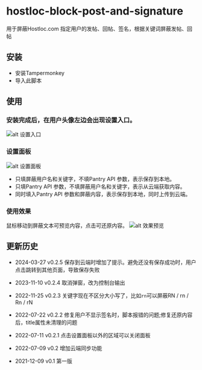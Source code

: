# hostloc-block-post-and-signature
用于屏蔽Hostloc.com 指定用户的发帖、回帖、签名，根据关键词屏蔽发帖、回帖

## 安装
- 安装Tampermonkey
- 导入此脚本

## 使用

### 安装完成后，在用户头像左边会出现设置入口。
![alt 设置入口](https://img.gejiba.com/images/ed4d2f0d847de003dc17c360b94c93f4.png)

### 设置面板
![alt 设置面板](https://img.gejiba.com/images/6bee06828269b6560fc8726f3276d73f.png)

- 只填屏蔽用户名和关键字，不填Pantry API 参数，表示保存到本地。
- 只填Pantry API 参数，不填屏蔽用户名和关键字，表示从云端获取内容。
- 同时填入Pantry API 参数和屏蔽内容，表示保存到本地，同时上传到云端。



### 使用效果
鼠标移动到屏蔽文本可预览内容，点击可还原内容。
![alt 效果预览](https://img.gejiba.com/images/f882afee72c60f63131edadaf04565d5.png)

## 更新历史
- 2024-03-27
v0.2.5 保存到云端时增加了提示。避免还没有保存成功时，用户点击跳转到其他页面，导致保存失败

- 2023-11-10
v0.2.4 取消弹窗，改为控制台输出

- 2022-11-25
v0.2.3 关键字现在不区分大小写了，比如`rn`可以屏蔽RN / rn / Rn / rN

- 2022-07-22
v0.2.2 修复用户不显示签名时，脚本报错的问题;修复还原内容后，title属性未清理的问题

- 2022-07-11
v0.2.1 点击设置面板以外的区域可以关闭面板

- 2022-07-09
v0.2 增加云端同步功能

- 2021-12-09
v0.1 第一版